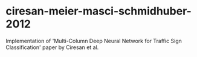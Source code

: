 # ciresan-meier-masci-schmidhuber-2012
Implementation of 'Multi-Column Deep Neural Network for Traffic Sign Classification' paper by Ciresan et al.
